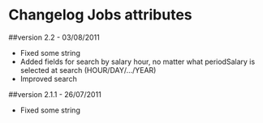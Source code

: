 Changelog Jobs attributes
=========================

##version 2.2 - 03/08/2011

* Fixed some string
* Added fields for search by salary hour, no matter what periodSalary is selected at search (HOUR/DAY/.../YEAR)
* Improved search

##version 2.1.1 - 26/07/2011

* Fixed some string